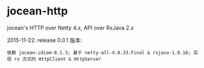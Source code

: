 jocean-http
============

jocean's HTTP over Netty 4.x, API over RxJava 2.x

2015-11-22: release 0.0.1 版本:
    
    依赖 jocean-idiom-0.1.3; 基于 netty-all-4.0.33.Final & rxjava-1.0.16; 实现 rx 方式的 HttpClient & HttpServer
    
